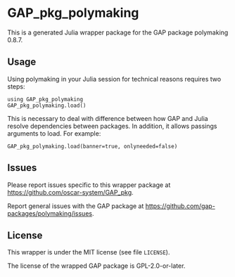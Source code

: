 # GAP_pkg_polymaking

This is a generated Julia wrapper package for the GAP package polymaking 0.8.7.

## Usage

Using polymaking in your Julia session for technical reasons requires two steps:

    using GAP_pkg_polymaking
    GAP_pkg_polymaking.load()

This is necessary to deal with difference between how GAP and Julia
resolve dependencies between packages. In addition, it allows passings
arguments to load. For example:

    GAP_pkg_polymaking.load(banner=true, onlyneeded=false)

## Issues

Please report issues specific to this wrapper package at <https://github.com/oscar-system/GAP_pkg>.

Report general issues with the GAP package at <https://github.com/gap-packages/polymaking/issues>.

## License

This wrapper is under the MIT license (see file `LICENSE`).

The license of the wrapped GAP package is GPL-2.0-or-later.
